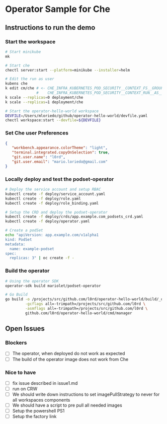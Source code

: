# Operator Sample for Che

## Instructions to run the demo

### Start the workspace

```bash
# Start minikube
mk

# Start che
chectl server:start --platform=minikube --installer=helm

# Edit the run as user
kubens che
k edit cm/che # <- CHE_INFRA_KUBERNETES_POD_SECURITY__CONTEXT_FS__GROUP = 0
              #    CHE_INFRA_KUBERNETES_POD_SECURITY__CONTEXT_RUN__AS__USER = 0
k scale --replicas=0 deployment/che
k scale --replicas=1 deployment/che 

# Start the operator-hello-world workspace
DEVFILE=/Users/mloriedo/github/operator-hello-world/devfile.yaml
chectl workspace:start --devfile=${DEVFILE}
```

### Set Che user Preferences

```json
{
   "workbench.appearance.colorTheme": "light",
   "terminal.integrated.copyOnSelection": true,
   "git.user.name": "l0rd",
   "git.user.email": "mario.loriedo@gmail.com"
}
```

### Locally deploy and test the podset-operator

```bash
# Deploy the service account and setup RBAC
kubectl create -f deploy/service_account.yaml
kubectl create -f deploy/role.yaml
kubectl create -f deploy/role_binding.yaml

# Setup the CRD and deploy the podset-operator
kubectl create -f deploy/crds/app.example.com_podsets_crd.yaml
kubectl create -f deploy/operator.yaml

# Create a podSet
echo "apiVersion: app.example.com/v1alpha1
kind: PodSet
metadata:
  name: example-podset
spec:
  replicas: 3" | oc create -f -
```



### Build the operator

```bash
# Using the operator SDK
operator-sdk build mariolet/podset-operator

# Go Build
go build -o /projects/src/github.com/l0rd/operator-hello-world/build/_output/bin/operator-hello-world \
         -gcflags all=-trimpath=/projects/src/github.com/l0rd \
         -asmflags all=-trimpath=/projects/src/github.com/l0rd \
         github.com/l0rd/operator-hello-world/cmd/manager
```

## Open Issues

### Blockers

- [ ] The operator, when deployed do not work as expected
- [ ] The build of the operator image does not work from Che

### Nice to have

- [ ] fix issue described in issue1.md
- [ ] run on CRW
- [ ] We should write down instructions to set imagePullStrategy to never for all workspaces components
- [ ] We should have a script to pre pull all needed images
- [ ] Setup the powershell PS1
- [ ] Setup the factory link
